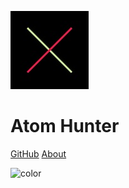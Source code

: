 ![logo](_media/LaserSword.jpg)

# Atom Hunter

[GitHub](https://github.com/chang42)
[About](readme)

<!-- 背景色 -->

![color](#f8f5d9)

